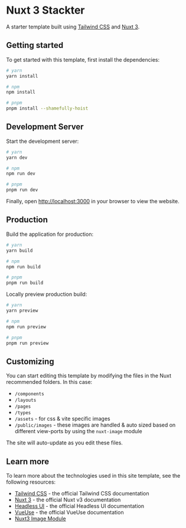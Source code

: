 # Nuxt 3 Stackter

A starter template built using [Tailwind CSS](https://tailwindcss.com) and [Nuxt 3](https://v3.nuxtjs.org).

## Getting started

To get started with this template, first install the dependencies:

```bash
# yarn
yarn install

# npm
npm install

# pnpm
pnpm install --shamefully-hoist
```

## Development Server

Start the development server:

```bash
# yarn
yarn dev

# npm
npm run dev

# pnpm
pnpm run dev
```

Finally, open [http://localhost:3000](http://localhost:3000) in your browser to view the website.

## Production

Build the application for production:

```bash
# yarn
yarn build 

# npm
npm run build 

# pnpm
pnpm run build 
```

Locally preview production build:

```bash
# yarn
yarn preview 

# npm
npm run preview 

# pnpm
pnpm run preview 
```

## Customizing

You can start editing this template by modifying the files in the Nuxt recommended folders. In this case:

- `/components` 
- `/layouts`
- `/pages`
- `/types`
- `/assets` - for css & vite specific images
- `/public/images` - these images are handled & auto sized based on different view-ports by using the `nuxt-image` module

The site will auto-update as you edit these files.

## Learn more

To learn more about the technologies used in this site template, see the following resources:

- [Tailwind CSS](https://tailwindcss.com/docs) - the official Tailwind CSS documentation
- [Nuxt 3](https://v3.nuxtjs.org) - the official Nuxt v3 documentation
- [Headless UI](https://headlessui.dev) - the official Headless UI documentation
- [VueUse](https://vueuse.org/) - the official VueUse documentation
- [Nuxt3 Image Module](https://v1.image.nuxtjs.org/get-started/)
